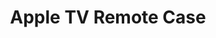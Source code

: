---
layout: project
active: true
permalink: /jame_technology__apple_tv_remote_case/
order: 13
title: "Apple TV Remote Case"
client: "Jame Technology"
year: 2017
sector: "Consumer electronics, mobile accessories"
link: "http://www.jamepda.com"
description: "Ergonomic gaming case designed to protect and enhance the Apple TV Siri Remote for an optimal gaming experience."
brief: "Best Buy sought a silicone gaming case design for the Apple TV Siri Remote, to offer protection and function for their customers."
solution: "Clay was the most natural first choice to explore and find the best ergonomic shape for a great gaming experience. After identifying the right shape using clay, we carefully refined it into a clean and geometric form that complements Apple's design language, while retaining the comfortable gaming grip and drop-protection. Our research found that customers complain of having a hard time finding the Apple remote due to its size and color, so we chose a bright red color for this case that appeals to gamers' preference for bold colors and ensures the remote is easily spotted in any living room."
quote:
awards:
services:
- "design research"
- "ideation"
- "user-centered design"
- "ergonomics" 
- "prototyping"
- "3D CAD modeling, surfacing"
- "color, material, finish selection (CMF)"
- "design presentation"
main_image: "/assets/images/projects/jame_technology__apple_tv_remote_case/h_w_Apple TV Remote Case.jpg"
images:
 - "/assets/images/projects/jame_technology__apple_tv_remote_case/p_w_Apple TV Remote Case_01.jpg"
 - "/assets/images/projects/jame_technology__apple_tv_remote_case/p_w_Apple TV Remote Case_02.jpg"
 - "/assets/images/projects/jame_technology__apple_tv_remote_case/p_w_Apple TV Remote Case_03.jpg"
---